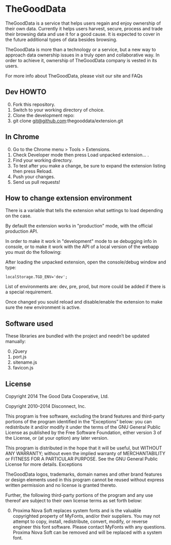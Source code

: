 # TheGoodData

TheGoodData is a service that helps users regain and enjoy ownership of their own data. Currently it helps users harvest, secure, process and trade their browsing data and use it for a good cause. It is expected to cover in the future additional types of data besides browsing.

TheGoodData is more than a technology or a service, but a new way to approach data ownership issues in a truly open and collaborative way. In order to achieve it, ownership of TheGoodData company is vested in its users.

For more info about TheGoodData, please visit our site and FAQs

## Dev HOWTO

0. Fork this repository.
1. Switch to your working directory of choice.
2. Clone the development repo:
3. git clone git@github.com:thegooddata/extension.git

## In Chrome

0. Go to the Chrome menu > Tools > Extensions.
1. Check Developer mode then press Load unpacked extension... .
2. Find your working directory.
3. To test after you make a change, be sure to expand the extension listing then press Reload.
4. Push your changes.
5. Send us pull requests!

## How to change extension environment

There is a variable that tells the extension what settings to load depending on the case.

By default the extension works in "production" mode, with the official production API.

In order to make it work in "development" mode to se debugging info in console, or to make 
it work with the API of a local version of the webapp you must do the following:

After loading the unpacked extension, open the console/debug window and type: 

    localStorage.TGD_ENV='dev';

List of environments are: dev, pre, prod, but more could be added if there is a special requirement.

Once changed you sould reload and disable/enable the extension to make sure the new environment is active.

## Software used

These libraries are bundled with the project and needn’t be updated manually:

0. jQuery
1. port.js
2. sitename.js
3. favicon.js

## License

Copyright 2014 The Good Data Cooperative, Ltd.

Copyright 2010–2014 Disconnect, Inc.

This program is free software, excluding the brand features and third-party portions of the program identified in the “Exceptions” below: you can redistribute it and/or modify it under the terms of the GNU General Public License as published by the Free Software Foundation, either version 3 of the License, or (at your option) any later version.

This program is distributed in the hope that it will be useful, but WITHOUT ANY WARRANTY; without even the implied warranty of MERCHANTABILITY or FITNESS FOR A PARTICULAR PURPOSE. See the GNU General Public License for more details.
Exceptions

TheGoodData logos, trademarks, domain names and other brand features or design elements used in this program cannot be reused without express written permission and no license is granted thereto.

Further, the following third-party portions of the program and any use thereof are subject to their own license terms as set forth below:

0. Proxima Nova Soft replaces system fonts and is the valuable copyrighted property of MyFonts, and/or their suppliers. You may not attempt to copy, install, redistribute, convert, modify, or reverse engineer this font software. Please contact MyFonts with any questions. Proxima Nova Soft can be removed and will be replaced with a system font.

